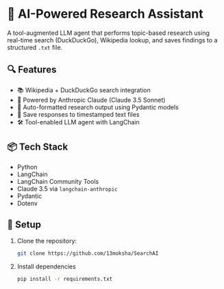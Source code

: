 # 🧠 AI-Powered Research Assistant

A tool-augmented LLM agent that performs topic-based research using real-time search (DuckDuckGo), Wikipedia lookup, and saves findings to a structured `.txt` file.

## 🔍 Features
- 📚 Wikipedia + DuckDuckGo search integration
- 🧠 Powered by Anthropic Claude (Claude 3.5 Sonnet)
- 📄 Auto-formatted research output using Pydantic models
- 💾 Save responses to timestamped text files
- 🛠️ Tool-enabled LLM agent with LangChain

## 📦 Tech Stack
- Python
- LangChain
- LangChain Community Tools
- Claude 3.5 via `langchain-anthropic`
- Pydantic
- Dotenv

## 🚀 Setup

1. Clone the repository:
   ```bash
   git clone https://github.com/13moksha/SearchAI
2. Install dependencies
   ```bash
   pip install -r requirements.txt

   
